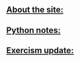 
## [About the site:](https://idanadir.github.io/about)

## [Python notes:](https://idanadir.github.io/exercism)

## [Exercism update:](https://idanadir.github.io/exercism)
